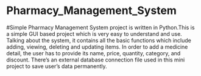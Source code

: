 # Pharmacy_Management_System
#Simple Pharmacy Management System project is written in Python.This is a simple GUI based project which is very easy to understand and use. Talking about the system, it contains all the basic functions which include adding, viewing, deleting and updating items. In order to add a medicine detail, the user has to provide its name, price, quantity, category, and discount.
There’s an external database connection file used in this mini project to save user’s data permanently.
